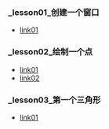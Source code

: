 ### _lesson01_创建一个窗口
* [link01](http://wiki.jikexueyuan.com/project/modern-opengl-tutorial/tutorial1.html)

### _lesson02_绘制一个点
* [link01](http://wiki.jikexueyuan.com/project/modern-opengl-tutorial/tutorial2.html)
* [link02](http://www.xuebuyuan.com/380929.html)

### _lesson03_第一个三角形
* [link01](http://wiki.jikexueyuan.com/project/modern-opengl-tutorial/tutorial3.html)
